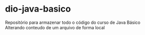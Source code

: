 # dio-java-basico
Repositório para armazenar todo o código do curso de Java Básico
Alterando conteudo de um arquivo de forma local